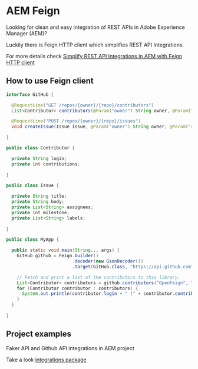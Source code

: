 # AEM Feign 

Looking for clean and easy integration of REST APIs in Adobe Experience Manager (AEM)? 

Luckily there is Feign HTTP client which simplifies REST API Integrations. 

For more details check [Simplify REST API Integrations in AEM with Feign HTTP client](https://devz.life/blog/rest-api-integrations-with-feign-http-client/)

## How to use Feign client
```java
interface GitHub {

  @RequestLine("GET /repos/{owner}/{repo}/contributors")
  List<Contributor> contributors(@Param("owner") String owner, @Param("repo") String repo);

  @RequestLine("POST /repos/{owner}/{repo}/issues")
  void createIssue(Issue issue, @Param("owner") String owner, @Param("repo") String repo);

}

public class Contributor {

  private String login;
  private int contributions;
  
}

public class Issue {

  private String title;
  private String body;
  private List<String> assignees;
  private int milestone;
  private List<String> labels;
  
}

public class MyApp {

  public static void main(String... args) {
    GitHub github = Feign.builder()
                         .decoder(new GsonDecoder())
                         .target(GitHub.class, "https://api.github.com");

    // Fetch and print a list of the contributors to this library.
    List<Contributor> contributors = github.contributors("OpenFeign", "feign");
    for (Contributor contributor : contributors) {
      System.out.println(contributor.login + " (" + contributor.contributions + ")");
    }
  }
  
}
```

## Project examples
Faker API and Github API integrations in AEM project

Take a look [integrations package](https://github.com/mkovacek/aem-feign/tree/develop/core/src/main/java/com/mkovacek/aem/core/integrations)
